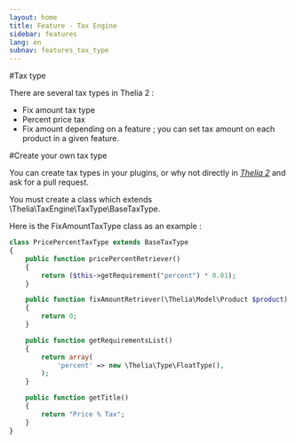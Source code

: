 ```yaml
---
layout: home
title: Feature - Tax Engine
sidebar: features
lang: en
subnav: features_tax_type
---
```


#Tax type

There are several tax types in Thelia 2 :

* Fix amount tax type
* Percent price tax
* Fix amount depending on a feature ; you can set tax amount on each product in a given feature.

#Create your own tax type

You can create tax types in your plugins, or why not directly in [*Thelia 2*](https://github.com/thelia/thelia) and ask for a pull request.

You must create a class which extends \Thelia\TaxEngine\TaxType\BaseTaxType.

Here is the FixAmountTaxType class as an example :

```php
class PricePercentTaxType extends BaseTaxType
{
    public function pricePercentRetriever()
    {
        return ($this->getRequirement("percent") * 0.01);
    }

    public function fixAmountRetriever(\Thelia\Model\Product $product)
    {
        return 0;
    }

    public function getRequirementsList()
    {
        return array(
            'percent' => new \Thelia\Type\FloatType(),
        );
    }

    public function getTitle()
    {
        return "Price % Tax";
    }
}
```